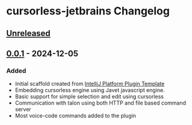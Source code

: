# cursorless-jetbrains Changelog

## [Unreleased]

## [0.0.1] - 2024-12-05

### Added

- Initial scaffold created from [IntelliJ Platform Plugin Template](https://github.com/JetBrains/intellij-platform-plugin-template)
- Embedding cursorless engine using Javet javascript engine.
- Basic support for simple selection and edit using cursorless
- Communication with talon using both HTTP and file based command server
- Most voice-code commands added to the plugin

[Unreleased]: https://github.com/asoee/cursorless-jetbrains/compare/v0.0.1...HEAD
[0.0.1]: https://github.com/asoee/cursorless-jetbrains/commits/v0.0.1
